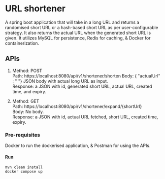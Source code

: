 # URL shortener
A spring boot application that will take in a long URL and returns a randomised short URL or a hash-based short URL as per user-configurable strategy. It also returns the actual URL when the generated short URL is given. It utilizes MySQL for persistence, Redis for caching, & Docker for containerization.

## APIs
1. Method: POST  
   Path: https://localhost:8080/api/v1/shortener/shorten  Body: { "actualUrl" : " "} JSON body with actual long URL as input.   
   Response: a JSON with id, generated short URL, actual URL, created time, and expiry.

2. Method: GET  
   Path: https://localhost:8080/api/v1/shortener/expand/{shortUrl}  
   Body: No body.   
   Response: a JSON with id, actual URL fetched, short URL, created time, expiry.

### Pre-requisites
Docker to run the dockerised application, & Postman for using the APIs.

#### Run
````
mvn clean install  
docker compose up
````




